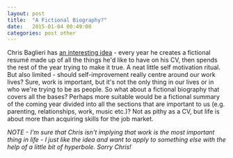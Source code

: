 ```yaml
---
layout: post
title:  "A Fictional Biography?"
date:   2015-01-04 00:49:00
categories: post other
---
```

Chris Baglieri has [an interesting idea](http://www.chrisbaglieri.com/blog/2015/1/1/my-resume-is-fiction) - every year he creates a fictional resumé made up of all the things he'd like to have on his CV, then spends the rest of the year trying to make it true. A neat little self motivation ritual. But also limited - should self-improvement really centre around our work lives? Sure, work is important, but it's not the only thing in our lives or in who we're trying to be as people. So what about a fictional biography that covers all the bases? Perhaps more suitable would be a fictional summary of the coming year divided into all the sections that are important to us (e.g. parenting, relationships, work, music etc.)? Not as pithy as a CV, but life is about more than acquiring skills for the job market.

*NOTE - I'm sure that Chris isn't implying that work is the most important thing in life - I just like the idea and want to apply to something else with the help of a little bit of hyperbole. Sorry Chris!*